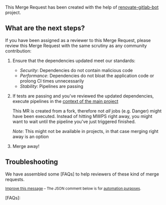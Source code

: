 This Merge Request has been created with the help of [renovate-gitlab-bot] project.

## What are the next steps?

If you have been assigned as a reviewer to this Merge Request,
please review this Merge Request with the same scrutiny as any community contribution:

1.  Ensure that the dependencies updated meet our standards:

    - _Security_: Dependencies do not contain malicious code
    - _Performance_: Dependencies do not bloat the application code or prolong CI times unnecessarily
    - _Stability_: Pipelines are passing

2.  If tests are passing and you've reviewed the updated dependencies, execute pipelines in the [context of the main project][main_context]

    This MR is created from a fork, therefore not _all_ jobs (e.g. Danger) might have been executed.
    Instead of hitting MWPS right away, you might want to wait until the pipeline you've just triggered finished.

    _Note_: This might not be available in projects, in that case merging right away is an option

3.  Merge away!

## Troubleshooting

We have assembled some [FAQs] to help reviewers of these kind of merge requests.

<small>

[Improve this message][message_source] – The JSON comment below is for [automation purposes][process].

</small>

[renovate-gitlab-bot]: https://gitlab.com/gitlab-org/frontend/renovate-gitlab-bot
[main_context]: https://docs.gitlab.com/ee/ci/merge_request_pipelines/#run-pipelines-in-the-parent-project-for-merge-requests-from-a-forked-project
[message_source]: https://gitlab.com/gitlab-org/frontend/renovate-gitlab-bot/-/blob/main/renovate/comment_template.md
[process]: https://gitlab.com/gitlab-org/frontend/renovate-gitlab-bot/-/blob/main/docs/process.md

[FAQs]:

